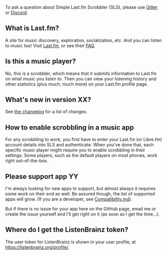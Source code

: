 To ask a question about Simple Last.fm Scrobbler (SLS), please use [Gitter](https://gitter.im/tgwizard/sls) or [Discord](https://discordapp.com/channels/592703275837685760).

## What is Last.fm?
A site for music discovery, exploration, socialization, etc. And you can listen to music too!
Visit [Last.fm](http://www.last.fm), or see their [FAQ](http://www.last.fm/help/faq).

## Is this a music player?
No, this is a scrobbler, which means that it submits information to Last.fm on what music you listen to. Then you can view your listening history and other statistics (plus much, much more) on your Last.fm profile page.

## What's new in version XX?
See [the changelog](https://github.com/tgwizard/sls/blob/master/assets/changelog.txt) for a list of changes.

## How to enable scrobbling in a music app
For any scrobbling to work, you first have to enter your Last.fm (or Libre.fm) account details into SLS and authenticate. When you've done that, each specific music player might require you to enable scrobbling in their settings. Some players, such as the default players on most phones, work right out-of-the-box.

## Please support app YY
I'm always looking for new apps to support, but almost always it requires some work on their end as well. Be assured though, the list of supported apps will grow. (If you are a developer, see [Compatibility.md](Compatability.md)).

But if there is no issue for your app here on the GitHub page, email me or create the issue yourself and I'll get right on it (as soon as I get the time...).

## Where do I get the ListenBrainz token?
The user token for ListenBrainz is shown in your user profile, at https://listenbrainz.org/profile/.
